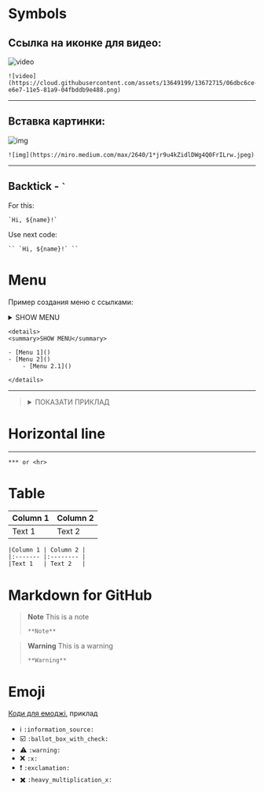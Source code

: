 # Symbols
## Ссылка на иконке для видео:

![video](https://cloud.githubusercontent.com/assets/13649199/13672715/06dbc6ce-e6e7-11e5-81a9-04fbddb9e488.png)
```text
![video](https://cloud.githubusercontent.com/assets/13649199/13672715/06dbc6ce-e6e7-11e5-81a9-04fbddb9e488.png)
```

***

## Вставка картинки:
![img](https://miro.medium.com/max/2640/1*jr9u4kZidlDWg4Q0FrILrw.jpeg)
```text
![img](https://miro.medium.com/max/2640/1*jr9u4kZidlDWg4Q0FrILrw.jpeg)
```

***

## Backtick - `` ` ``
For this:

`` `Hi, ${name}!` ``

Use next code:
```text
`` `Hi, ${name}!` ``
```

# Menu
Пример создания меню с ссылками:

<details>
<summary>SHOW MENU</summary>

- [Menu 1]()
- [Menu 2]()
    - [Menu 2.1]()

</details>

```text
<details>
<summary>SHOW MENU</summary>

- [Menu 1]()
- [Menu 2]()
    - [Menu 2.1]()

</details>
```

***

> <details>
> <summary>ПОКАЗАТИ ПРИКЛАД</summary>
>
> ```js
> // наш створений компонент CostItem
> import './CostItem.css';
> 
> function CostItem(props) {
>     return (
>         <div className='cost-item'>
>             <div>{props.date.toISOString()}</div>
>             <div className='cost-item__description'>
>                 <h2>{props.description}</h2>
>                 <div className='cost-item__price'>${props.amount}</div>
>             </div>
>         </div>
>     );
> }
> 
> export default CostItem;
> ```
> </details>


# Horizontal line
***
```text
*** or <hr>
```

# Table
|Column 1 | Column 2 |
|:------- |:-------- |
|Text 1   | Text 2   |

```text
|Column 1 | Column 2 |
|:------- |:-------- |
|Text 1   | Text 2   |
```

# Markdown for GitHub
> **Note**
> This is a note
> ```text
> **Note**
> ```

> **Warning**
> This is a warning
> ```text
> **Warning**
> ```


# Emoji
[Коди для емоджі](https://gist.github.com/rxaviers/7360908), приклад
* ℹ️ `:information_source:`
* ☑️ `:ballot_box_with_check:`
* ⚠️ `:warning:`
* ❌    `:x:`
* ❗     `:exclamation:`
* ✖️ `:heavy_multiplication_x:`


